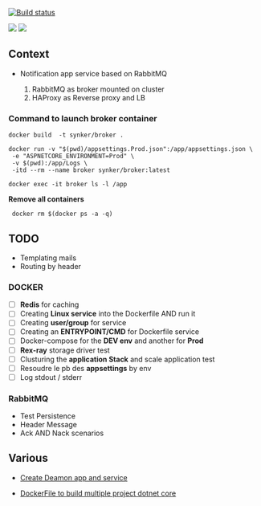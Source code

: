 ﻿[![Build status](https://ci.appveyor.com/api/projects/status/jskpfdwhep4s3b4r?svg=true)](https://ci.appveyor.com/project/Fazzani/synker2-0j10q)

[![](https://images.microbadger.com/badges/version/synker/broker.svg)](https://microbadger.com/images/synker/broker "Get your own version badge on microbadger.com")
[![](https://images.microbadger.com/badges/image/synker/broker.svg)](https://microbadger.com/images/synker/broker "Get your own image badge on microbadger.com")
## Context

- Notification app service based on RabbitMQ

    1. RabbitMQ as broker mounted on cluster
    2. HAProxy as Reverse proxy and LB


### Command to launch broker container 

```
docker build  -t synker/broker .
```

``` SHELL
docker run -v "$(pwd)/appsettings.Prod.json":/app/appsettings.json \
 -e "ASPNETCORE_ENVIRONMENT=Prod" \
 -v $(pwd):/app/Logs \
 -itd --rm --name broker synker/broker:latest
```

``` SHELL
docker exec -it broker ls -l /app
```

**Remove all containers**

```
 docker rm $(docker ps -a -q)
```

## TODO

- Templating mails
- Routing by header

### DOCKER
- [ ] **Redis** for caching
- [ ] Creating **Linux service** into the Dockerfile AND run it
- [ ] Creating **user/group** for service
- [ ] Creating an **ENTRYPOINT/CMD** for Dockerfile service
- [ ] Docker-compose for the **DEV env** and another for **Prod**
- [ ] **Rex-ray** storage driver test
- [ ] Clusturing the **application Stack** and scale application test
- [ ] Resoudre le pb des **appsettings** by env
- [ ] Log stdout / stderr

### RabbitMQ

- Test Persistence 
- Header Message
- Ack AND Nack scenarios

## Various

- [Create Deamon app and service](http://pmcgrath.net/running-a-simple-dotnet-core-linux-daemon)

- [DockerFile to build multiple project dotnet core](http://www.ben-morris.com/using-docker-to-build-and-deploy-net-core-console-applications/)
